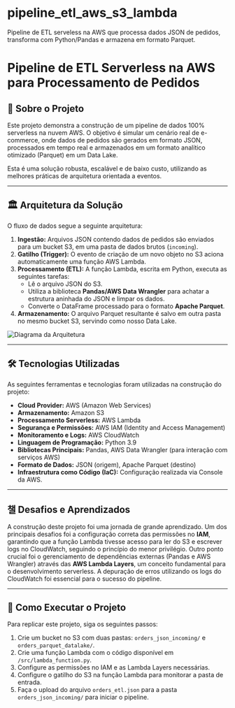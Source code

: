 # pipeline_etl_aws_s3_lambda
Pipeline de ETL serveless na AWS que processa dados JSON de pedidos, transforma com Python/Pandas e armazena em formato Parquet.
# Pipeline de ETL Serverless na AWS para Processamento de Pedidos

## 📖 Sobre o Projeto

Este projeto demonstra a construção de um pipeline de dados 100% serverless na nuvem AWS. O objetivo é simular um cenário real de e-commerce, onde dados de pedidos são gerados em formato JSON, processados em tempo real e armazenados em um formato analítico otimizado (Parquet) em um Data Lake.

Esta é uma solução robusta, escalável e de baixo custo, utilizando as melhores práticas de arquitetura orientada a eventos.

---

## 🏛️ Arquitetura da Solução

O fluxo de dados segue a seguinte arquitetura:

1. **Ingestão:** Arquivos JSON contendo dados de pedidos são enviados para um bucket S3, em uma pasta de dados brutos (`incoming`).
2. **Gatilho (Trigger):** O evento de criação de um novo objeto no S3 aciona automaticamente uma função AWS Lambda.
3. **Processamento (ETL):** A função Lambda, escrita em Python, executa as seguintes tarefas:
    * Lê o arquivo JSON do S3.
    * Utiliza a biblioteca **Pandas/AWS Data Wrangler** para achatar a estrutura aninhada do JSON e limpar os dados.
    * Converte o DataFrame processado para o formato **Apache Parquet**.
4. **Armazenamento:** O arquivo Parquet resultante é salvo em outra pasta no mesmo bucket S3, servindo como nosso Data Lake.

![Diagrama da Arquitetura](https://github.com/user-attachments/assets/34d6c5d2-5361-4379-9c5f-a5cb780df9a8)

---

## 🛠️ Tecnologias Utilizadas

As seguintes ferramentas e tecnologias foram utilizadas na construção do projeto:

* **Cloud Provider:** AWS (Amazon Web Services)
* **Armazenamento:** Amazon S3
* **Processamento Serverless:** AWS Lambda
* **Segurança e Permissões:** AWS IAM (Identity and Access Management)
* **Monitoramento e Logs:** AWS CloudWatch
* **Linguagem de Programação:** Python 3.9
* **Bibliotecas Principais:** Pandas, AWS Data Wrangler (para interação com serviços AWS)
* **Formato de Dados:** JSON (origem), Apache Parquet (destino)
* **Infraestrutura como Código (IaC):** Configuração realizada via Console da AWS.

---

## 챌 Desafios e Aprendizados

A construção deste projeto foi uma jornada de grande aprendizado. Um dos principais desafios foi a configuração correta das permissões no **IAM**, garantindo que a função Lambda tivesse acesso para ler do S3 e escrever logs no CloudWatch, seguindo o princípio do menor privilégio. Outro ponto crucial foi o gerenciamento de dependências externas (Pandas e AWS Wrangler) através das **AWS Lambda Layers**, um conceito fundamental para o desenvolvimento serverless. A depuração de erros utilizando os logs do CloudWatch foi essencial para o sucesso do pipeline.

---

## 🚀 Como Executar o Projeto

Para replicar este projeto, siga os seguintes passos:
1. Crie um bucket no S3 com duas pastas: `orders_json_incoming/` e `orders_parquet_datalake/`.
2. Crie uma função Lambda com o código disponível em `/src/lambda_function.py`.
3. Configure as permissões no IAM e as Lambda Layers necessárias.
4. Configure o gatilho do S3 na função Lambda para monitorar a pasta de entrada.
5. Faça o upload do arquivo `orders_etl.json` para a pasta `orders_json_incoming/` para iniciar o pipeline.
